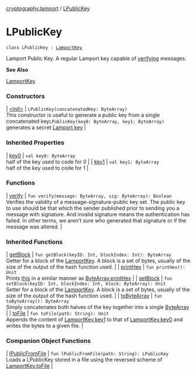 [cryptography.lamport](../index.md) / [LPublicKey](.)

# LPublicKey

`class LPublicKey : `[`LamportKey`](../-lamport-key/index.md)

Lamport Public Key. A regular Lamport key capable of [verifying](verify.md) messages.

**See Also**

[LamportKey](../-lamport-key/index.md)

### Constructors

| [&lt;init&gt;](-init-.md) | `LPublicKey(concatenatedKey: ByteArray)`<br>This constructor is useful to generate a public key from a single concatenated key`LPublicKey(key0: ByteArray, key1: ByteArray)`<br>generates a secret [Lamport key](../-lamport-key/index.md) |

### Inherited Properties

| [key0](../-lamport-key/key0.md) | `val key0: ByteArray`<br>half of the key used to code for 0 |
| [key1](../-lamport-key/key1.md) | `val key1: ByteArray`<br>half of the key used to code for 1 |

### Functions

| [verify](verify.md) | `fun verify(message: ByteArray, sig: ByteArray): Boolean`<br>Verifies the validity of a message-signature-public key set. The public key to use should be that which the sender published prior to sending you a message with signature. And invalid signature means the authentication has failed. In other terms, we aren't sure who generated that signature or if the message was altered. |

### Inherited Functions

| [getBlock](../-lamport-key/get-block.md) | `fun getBlock(keyID: Int, blockIndex: Int): ByteArray`<br>Getter for a block of the [LamportKey](../-lamport-key/index.md). A block is a set of bytes, usually of the size of the output of the hash function used. |
| [printHex](../-lamport-key/print-hex.md) | `fun printHex(): Unit`<br>Prints [this](#) in a similar manner as [ByteArray.printHex](#) |
| [setBlock](../-lamport-key/set-block.md) | `fun setBlock(keyID: Int, blockIndex: Int, block: ByteArray): Unit`<br>Setter for a block of the [LamportKey](../-lamport-key/index.md). A block is a set of bytes, usually of the size of the output of the hash function used. |
| [toByteArray](../-lamport-key/to-byte-array.md) | `fun toByteArray(): ByteArray`<br>Simply concatenates both halves of the key together into a single [ByteArray](#) |
| [toFile](../-lamport-key/to-file.md) | `fun toFile(path: String): Unit`<br>Appends the content of [LamportKey.key1](../-lamport-key/key1.md) to that of [LamportKey.key0](../-lamport-key/key0.md) and writes the bytes to a given file. |

### Companion Object Functions

| [lPublicFromFile](l-public-from-file.md) | `fun lPublicFromFile(path: String): LPublicKey`<br>Loads a LPublicKey stored in a file using the reversed scheme of [LamportKey.toFile](../-lamport-key/to-file.md) |

